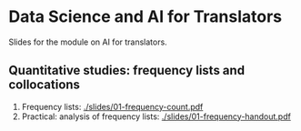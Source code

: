 # Data Science and AI for Translators

Slides for the module on AI for translators.

## Quantitative studies: frequency lists and collocations

1.  Frequency lists:
    [./slides/01-frequency-count.pdf](./slides/01-frequency-count.pdf)
2.  Practical: analysis of frequency lists:
    [./slides/01-frequency-handout.pdf](./slides/01-frequency-handout.pdf)
